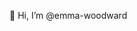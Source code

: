 👋 Hi, I’m @emma-woodward
<!---
emma-woodward/emma-woodward is a ✨ special ✨ repository because its `README.md` (this file) appears on your GitHub profile.
You can click the Preview link to take a look at your changes.
--->
